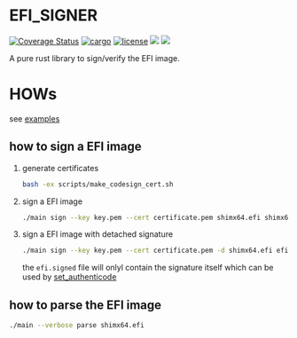 # EFI_SIGNER
[![Coverage Status](https://img.shields.io/coverallsCoverage/github/pkking/efi_signer?style=flat-square)](https://img.shields.io/coverallsCoverage/github/pkking/efi_signer?style=flat-square)
[![cargo](https://img.shields.io/crates/d/efi_signer?style=flat-square)](https://img.shields.io/crates/d/efi_signer?style=flat-square)
[![license](https://img.shields.io/crates/l/efi_signer?style=flat-square)](https://img.shields.io/crates/l/efi_signer?style=flat-square)
[![](https://img.shields.io/crates/v/efi_signer?style=flat-square)](https://img.shields.io/crates/v/efi_signer?style=flat-square)
[![](https://img.shields.io/docsrs/efi_signer?style=flat-square)](https://img.shields.io/docsrs/efi_signer?style=flat-square)

A pure rust library to sign/verify the EFI image.

# HOWs
see [examples](./examples/main.rs)

## how to sign a EFI image
1. generate certificates
    ```bash
    bash -ex scripts/make_codesign_cert.sh
    ```

1. sign a EFI image
    ```bash
    ./main sign --key key.pem --cert certificate.pem shimx64.efi shimx64.efi.signed
    ```

1. sign a EFI image with detached signature
    ```bash
    ./main sign --key key.pem --cert certificate.pem -d shimx64.efi efi.signed
    ```
    the `efi.signed` file will onlyl contain the signature itself which can be used by [set_authenticode](https://docs.rs/efi_signer/latest/efi_signer/struct.EfiImage.html#method.set_authenticode)
## how to parse the EFI image
```bash
./main --verbose parse shimx64.efi
```
